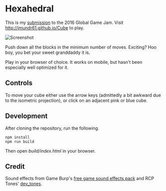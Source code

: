 # Hexahedral

This is my [submission](http://globalgamejam.org/2016/games/hexahedral) to the
2016 Global Game Jam. Visit http://jmundr61.github.io/Cube to play.

![Screenshot](https://raw.github.com/mminer/hexahedral/master/screenshot.png)

Push down all the blocks in the minimum number of moves. Exciting? Hoo boy, you
bet your sweet granddaddy it is.

Play in your browser of choice. It works on mobile, but hasn't been especially
well optimized for it.


## Controls

To move your cube either use the arrow keys (admittedly a bit awkward due to
the isometric projection), or click on an adjacent pink or blue cube.


## Development

After cloning the repository, run the following.

    npm install
    npm run build

Then open *build/index.html* in your browser.


## Credit

Sound effects from Game Burp's
[free game sound effects pack](http://www.gameburp.com/free-game-sound-fx/) and
RCP Tones' [dev_tones](http://rcptones.com/dev_tones/).
